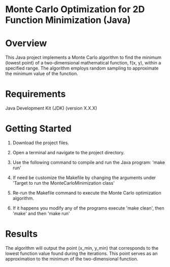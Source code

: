 # Monte Carlo Optimization for 2D Function Minimization (Java)

# Overview
This Java project implements a Monte Carlo algorithm to find the minimum (lowest point) of a two-dimensional mathematical function, f(x, y), within a specified range. The algorithm employs random sampling to approximate the minimum value of the function.

# Requirements
Java Development Kit (JDK) (version X.X.X)

# Getting Started
1. Download the project files.

2. Open a terminal and navigate to the project directory.

3. Use the following command to compile and run the Java program:
   'make run'

4. If need be customize the Makefile by changing the arguments under 'Target to run the MonteCarloMinimization class'

5. Re-run the Makefile command to execute the Monte Carlo optimization algorithm.

6. If it happens you modify any of the programs execute 'make clean', then 'make' and then 'make run'

# Results
The algorithm will output the point (x_min, y_min) that corresponds to the lowest function value found during the iterations. This point serves as an approximation to the minimum of the two-dimensional function.
